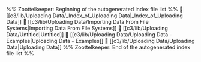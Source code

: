 %% Zoottelkeeper: Beginning of the autogenerated index file list  %%
📄 [[c3/lib/Uploading Data/_Index_of_Uploading Data|_Index_of_Uploading Data]]
📄 [[c3/lib/Uploading Data/Importing Data From File Systems|Importing Data From File Systems]]
📄 [[c3/lib/Uploading Data/Untitled|Untitled]]
📄 [[c3/lib/Uploading Data/Uploading Data - Examples|Uploading Data - Examples]]
📄 [[c3/lib/Uploading Data/Uploading Data|Uploading Data]]
%% Zoottelkeeper: End of the autogenerated index file list  %%
